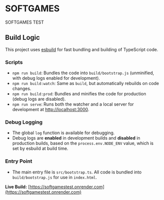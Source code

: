 # SOFTGAMES

SOFTGAMES TEST

## Build Logic

This project uses [esbuild](https://esbuild.github.io/) for fast bundling and building of TypeScript code.

### Scripts

- `npm run build`: Bundles the code into `build/bootstrap.js` (unminified, with debug logs enabled for development).
- `npm run build:watch`: Same as `build`, but automatically rebuilds on code changes.
- `npm run build:prod`: Bundles and minifies the code for production (debug logs are disabled).
- `npm run serve`: Runs both the watcher and a local server for development at [http://localhost:3000](http://localhost:3000).

### Debug Logging

- The global `log` function is available for debugging.
- Debug logs are **enabled** in development builds and **disabled** in production builds, based on the `process.env.NODE_ENV` value, which is set by esbuild at build time.

### Entry Point

- The main entry file is `src/bootstrap.ts`. All code is bundled into `build/bootstrap.js` for use in `index.html`.

**Live Build:** [https://softgamestest.onrender.com](https://softgamestest.onrender.com)
